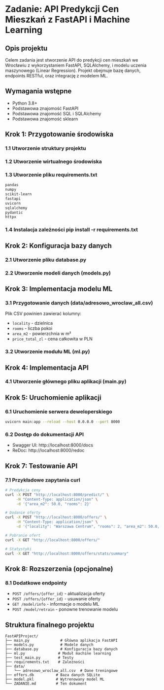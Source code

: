 # Zadanie: API Predykcji Cen Mieszkań z FastAPI i Machine Learning

## Opis projektu
Celem zadania jest stworzenie API do predykcji cen mieszkań we Wrocławiu z wykorzystaniem FastAPI, SQLAlchemy, i modelu uczenia maszynowego (Linear Regression). Projekt obejmuje bazę danych, endpoints RESTful, oraz integrację z modelem ML.

## Wymagania wstępne
- Python 3.8+
- Podstawowa znajomość FastAPI
- Podstawowa znajomość SQL i SQLAlchemy
- Podstawowa znajomość sklearn

## Krok 1: Przygotowanie środowiska

### 1.1 Utworzenie struktury projektu

### 1.2 Utworzenie wirtualnego środowiska

### 1.3 Utworzenie pliku requirements.txt
```txt
pandas
numpy
scikit-learn
fastapi
uvicorn
sqlalchemy
pydantic
httpx
```

### 1.4 Instalacja zależności pip install -r requirements.txt
 

## Krok 2: Konfiguracja bazy danych

### 2.1 Utworzenie pliku database.py

### 2.2 Utworzenie modeli danych (models.py)


## Krok 3: Implementacja modelu ML

### 3.1 Przygotowanie danych (data/adresowo_wroclaw_all.csv)
Plik CSV powinien zawierać kolumny:
- `locality` - dzielnica
- `rooms` - liczba pokoi
- `area_m2` - powierzchnia w m²
- `price_total_zl` - cena całkowita w PLN

### 3.2 Utworzenie modułu ML (ml.py)

## Krok 4: Implementacja API

### 4.1 Utworzenie głównego pliku aplikacji (main.py)

## Krok 5: Uruchomienie aplikacji

### 6.1 Uruchomienie serwera deweloperskiego
```bash
uvicorn main:app --reload --host 0.0.0.0 --port 8000
```

### 6.2 Dostęp do dokumentacji API
- Swagger UI: http://localhost:8000/docs
- ReDoc: http://localhost:8000/redoc

## Krok 7: Testowanie API

### 7.1 Przykładowe zapytania curl
```bash
# Predykcja ceny
curl -X POST "http://localhost:8000/predict/" \
     -H "Content-Type: application/json" \
     -d '{"area_m2": 50.0, "rooms": 2}'

# Dodanie oferty
curl -X POST "http://localhost:8000/offers/" \
     -H "Content-Type: application/json" \
     -d '{"locality": "Warszawa Centrum", "rooms": 2, "area_m2": 50.0, "description": "Ładne mieszkanie"}'

# Pobranie ofert
curl -X GET "http://localhost:8000/offers/"

# Statystyki
curl -X GET "http://localhost:8000/offers/stats/summary"
```

## Krok 8: Rozszerzenia (opcjonalne)

### 8.1 Dodatkowe endpointy
- `POST /offers/{offer_id}` - aktualizacja oferty
- `POST /offers/{offer_id}` - usuwanie oferty
- `GET /model/info` - informacje o modelu ML
- `POST /model/retrain` - ponowne trenowanie modelu

## Struktura finalnego projektu
```
FastAPIProject/
├── main.py              # Główna aplikacja FastAPI
├── models.py            # Modele danych
├── database.py          # Konfiguracja bazy danych
├── ml.py               # Moduł machine learning
├── test_main.py        # Testy
├── requirements.txt    # Zależności
├── data/
│   └── adresowo_wroclaw_all.csv  # Dane treningowe
├── offers.db          # Baza danych SQLite
├── model.pkl          # Wytrenowany model ML
└── ZADANIE.md         # Ten dokument
```

